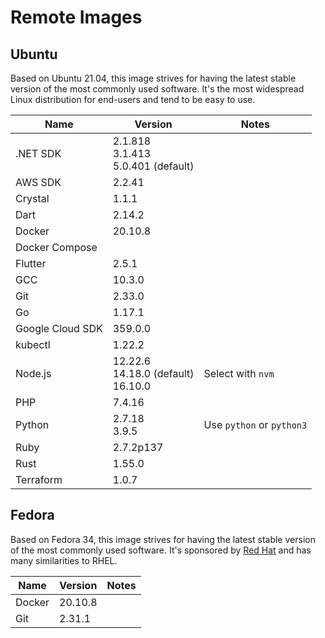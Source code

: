 # Remote Images

## Ubuntu

Based on Ubuntu 21.04, this image strives for having the latest stable version of the most commonly used software. It's the most widespread Linux distribution for end-users and tend to be easy to use.

<!-- BEGIN GENERATED SECTION: ubuntu -->

| Name | Version | Notes |
| ---- | ------- | ----- |
| .NET SDK | 2.1.818<br>3.1.413<br>5.0.401 (default) |
| AWS SDK | 2.2.41 |
| Crystal | 1.1.1 |
| Dart | 2.14.2 |
| Docker | 20.10.8 |
| Docker Compose |  |
| Flutter | 2.5.1 |
| GCC | 10.3.0 |
| Git | 2.33.0 |
| Go | 1.17.1 |
| Google Cloud SDK | 359.0.0 |
| kubectl | 1.22.2 |
| Node.js | 12.22.6<br>14.18.0 (default)<br>16.10.0 | Select with `nvm` |
| PHP | 7.4.16 |
| Python | 2.7.18<br>3.9.5 | Use `python` or `python3` |
| Ruby | 2.7.2p137 |
| Rust | 1.55.0 |
| Terraform | 1.0.7 |

<!-- END GENERATED SECTION: ubuntu -->

## Fedora

Based on Fedora 34, this image strives for having the latest stable version of the most commonly used software. It's sponsored by [Red Hat](https://www.redhat.com/) and has many similarities to RHEL.

<!-- BEGIN GENERATED SECTION: fedora -->

| Name | Version | Notes |
| ---- | ------- | ----- |
| Docker | 20.10.8 |
| Git | 2.31.1 |

<!-- END GENERATED SECTION: fedora -->
